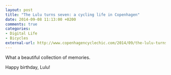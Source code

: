 ```yaml
---
layout: post
title: "The Lulu turns seven: a cycling life in Copenhagen"
date: 2014-09-08 11:13:00 +0200
comments: true
categories: 
- Digital Life
- Bicycles
external-url: http://www.copenhagencyclechic.com/2014/09/the-lulu-turns-seven-cycling-life-in.html
---
```


What a beautiful collection of memories.

Happy birthday, Lulu!